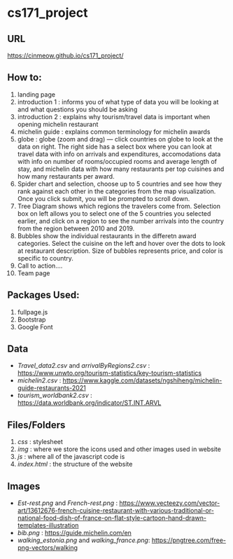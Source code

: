 # cs171_project

## URL
https://cinmeow.github.io/cs171_project/

## How to: 
1. landing page
2. introduction 1 : informs you of what type of data you will be looking at and what questions you should be asking
3. introduction 2 : explains why tourism/travel data is important when opening michelin restaurant
4. michelin guide : explains common terminology for michelin awards
5. globe : globe (zoom and drag) — click countries on globe to look at the data on right. The right side has a select box where you can look at travel data with info on arrivals and expenditures, accomodations data with info on number of rooms/occupied rooms and average length of stay, and michelin data with how many restaurants per top cuisines and how many restaurants per award.
6. Spider chart and selection, choose up to 5 countries and see how they rank against each other in the categories from the map visualization. Once you click submit, you will be prompted to scroll down.
7. Tree Diagram shows which regions the travelers come from. Selection box on left allows you to select one of the 5 countries you selected earlier, and click on a region to see the number arrivals into the country from the region between 2010 and 2019.
8. Bubbles show the individual restaurants in the differetn award categories. Select the cuisine on the left and hover over the dots to look at restaurant description. Size of bubbles represents price, and color is specific to country.
9. Call to action....
10. Team page

## Packages Used: 
1. fullpage.js
2. Bootstrap
3. Google Font

## Data
* _Travel_data2.csv_ and _arrivalByRegions2.csv_ : https://www.unwto.org/tourism-statistics/key-tourism-statistics
* _michelin2.csv_ : https://www.kaggle.com/datasets/ngshiheng/michelin-guide-restaurants-2021
* _tourism_worldbank2.csv_ : https://data.worldbank.org/indicator/ST.INT.ARVL

## Files/Folders
1. _css_ : stylesheet
2. _img_ : where we store the icons used and other images used in website
3. _js_ : where all of the javascript code is
4. _index.html_ : the structure of the website

## Images
* _Est-rest.png_ and _French-rest.png_ : https://www.vecteezy.com/vector-art/13612676-french-cuisine-restaurant-with-various-traditional-or-national-food-dish-of-france-on-flat-style-cartoon-hand-drawn-templates-illustration
* _bib.png_ : https://guide.michelin.com/en
* _walking_estonia.png_ and _walking_france.png_: https://pngtree.com/free-png-vectors/walking
